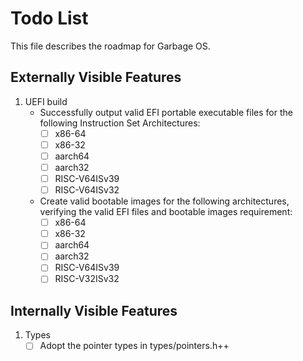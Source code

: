 # Todo List
This file describes the roadmap for Garbage OS. 

## Externally Visible Features

1. UEFI build
    -  Successfully output valid EFI portable executable files for the following Instruction Set Architectures:
        - [ ] x86-64
        - [ ] x86-32
        - [ ] aarch64
        - [ ] aarch32
        - [ ] RISC-V64ISv39
        - [ ] RISC-V64ISv32
    - Create valid bootable images for the following architectures, verifying the valid EFI files and bootable images
      requirement:
        - [ ] x86-64
        - [ ] x86-32
        - [ ] aarch64
        - [ ] aarch32
        - [ ] RISC-V64ISv39
        - [ ] RISC-V32ISv32

## Internally Visible Features

1. Types
    - [ ] Adopt the pointer types in types/pointers.h++
